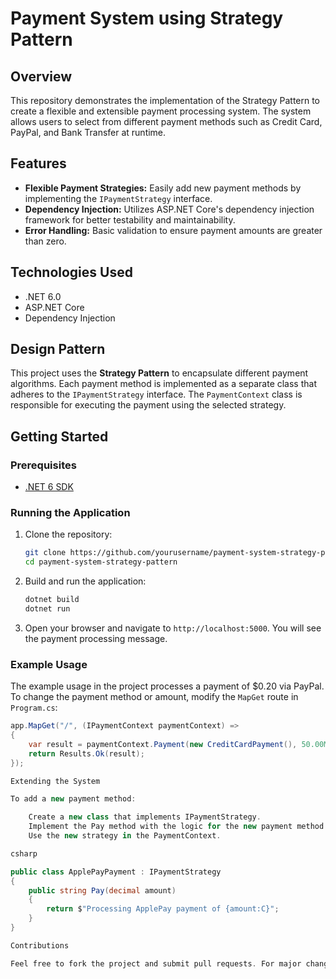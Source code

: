 # Payment System using Strategy Pattern

## Overview

This repository demonstrates the implementation of the Strategy Pattern to create a flexible and extensible payment processing system. The system allows users to select from different payment methods such as Credit Card, PayPal, and Bank Transfer at runtime.

## Features

- **Flexible Payment Strategies:** Easily add new payment methods by implementing the `IPaymentStrategy` interface.
- **Dependency Injection:** Utilizes ASP.NET Core's dependency injection framework for better testability and maintainability.
- **Error Handling:** Basic validation to ensure payment amounts are greater than zero.

## Technologies Used

- .NET 6.0
- ASP.NET Core
- Dependency Injection

## Design Pattern

This project uses the **Strategy Pattern** to encapsulate different payment algorithms. Each payment method is implemented as a separate class that adheres to the `IPaymentStrategy` interface. The `PaymentContext` class is responsible for executing the payment using the selected strategy.

## Getting Started

### Prerequisites

- [.NET 6 SDK](https://dotnet.microsoft.com/download/dotnet/6.0)

### Running the Application

1. Clone the repository:
    ```bash
    git clone https://github.com/yourusername/payment-system-strategy-pattern.git
    cd payment-system-strategy-pattern
    ```

2. Build and run the application:
    ```bash
    dotnet build
    dotnet run
    ```

3. Open your browser and navigate to `http://localhost:5000`. You will see the payment processing message.

### Example Usage

The example usage in the project processes a payment of $0.20 via PayPal. To change the payment method or amount, modify the `MapGet` route in `Program.cs`:

```csharp
app.MapGet("/", (IPaymentContext paymentContext) =>
{
    var result = paymentContext.Payment(new CreditCardPayment(), 50.00M);
    return Results.Ok(result);
});

Extending the System

To add a new payment method:

    Create a new class that implements IPaymentStrategy.
    Implement the Pay method with the logic for the new payment method.
    Use the new strategy in the PaymentContext.

csharp

public class ApplePayPayment : IPaymentStrategy
{
    public string Pay(decimal amount)
    {
        return $"Processing ApplePay payment of {amount:C}";
    }
}

Contributions

Feel free to fork the project and submit pull requests. For major changes, please open an issue first to discuss what you would like to change.
